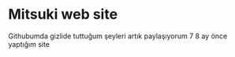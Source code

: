 <h1>Mitsuki web site</h1>
Githubumda gizlide tuttuğum şeyleri artık paylaşıyorum 7 8 ay önce yaptığım site 
